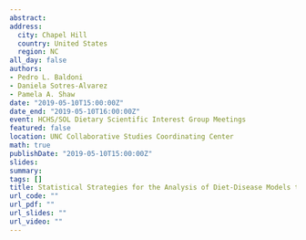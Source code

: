 ```yaml
---
abstract:
address:
  city: Chapel Hill
  country: United States
  region: NC
all_day: false
authors:
- Pedro L. Baldoni
- Daniela Sotres-Alvarez
- Pamela A. Shaw
date: "2019-05-10T15:00:00Z"
date_end: "2019-05-10T16:00:00Z"
event: HCHS/SOL Dietary Scientific Interest Group Meetings
featured: false
location: UNC Collaborative Studies Coordinating Center
math: true
publishDate: "2019-05-10T15:00:00Z"
slides: 
summary: 
tags: []
title: Statistical Strategies for the Analysis of Diet-Disease Models that Correct for Error-Prone Exposures
url_code: ""
url_pdf: ""
url_slides: ""
url_video: ""
---
```




